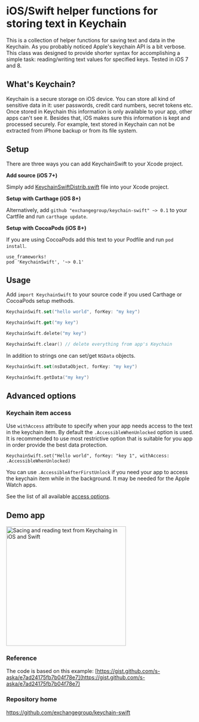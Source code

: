 # iOS/Swift helper functions for storing text in Keychain

This is a collection of helper functions for saving text and data in the Keychain.
 As you probably noticed Apple's keychain API is a bit verbose. This class was designed to provide shorter syntax for accomplishing a simple task: reading/writing text values for specified keys. Tested in iOS 7 and 8.

## What's Keychain?

Keychain is a secure storage on iOS device. You can store all kind of sensitive data in it: user passwords, credit card numbers, secret tokens etc. Once stored in Keychain this information is only available to your app, other apps can't see it. Besides that, iOS makes sure this information is kept and processed securely. For example, text stored in Keychain can not be extracted from iPhone backup or from its file system.

## Setup

There are three ways you can add KeychainSwift to your Xcode project.

**Add source (iOS 7+)**

Simply add [KeychainSwiftDistrib.swift](https://github.com/exchangegroup/keychain-swift/blob/master/Distrib/KeychainSwiftDistrib.swift) file into your Xcode project.

**Setup with Carthage (iOS 8+)**

Alternatively, add `github "exchangegroup/keychain-swift" ~> 0.1` to your Cartfile and run `carthage update`.

**Setup with CocoaPods (iOS 8+)**

If you are using CocoaPods add this text to your Podfile and run `pod install`.

    use_frameworks!
    pod 'KeychainSwift', '~> 0.1'

## Usage

Add `import KeychainSwift` to your source code if you used Carthage or CocoaPods setup methods.

```Swift
KeychainSwift.set("hello world", forKey: "my key")

KeychainSwift.get("my key")

KeychainSwift.delete("my key")

KeychainSwift.clear() // delete everything from app's Keychain
```

In addition to strings one can set/get `NSData` objects.

```Swift
KeychainSwift.set(nsDataObject, forKey: "my key")

KeychainSwift.getData("my key")
```

## Advanced options

### Keychain item access

Use `withAccess` attribute to specify when your app needs access to the text in the keychain item.
By default the `.AccessibleWhenUnlocked` option is used. It is recommended to use most restrictive option that is suitable for you app in order provide the best data protection.

```
KeychainSwift.set("Hello world", forKey: "key 1", withAccess: .AccessibleWhenUnlocked)
```

You can use `.AccessibleAfterFirstUnlock` if you need your app to access the keychain item while in the background. It may be needed for the Apple Watch apps.

See the list of all available [access options](https://github.com/exchangegroup/keychain-swift/blob/master/keychain/KeychainSwiftAccessOptions.swift).

## Demo app

<img src="https://raw.githubusercontent.com/exchangegroup/keychain-swift/master/graphics/keychain-swift-demo.png" alt="Sacing and reading text from Keychaing in iOS and Swift" width="320">

### Reference

The code is based on this example: [https://gist.github.com/s-aska/e7ad24175fb7b04f78e7](https://gist.github.com/s-aska/e7ad24175fb7b04f78e7)

### Repository home

https://github.com/exchangegroup/keychain-swift
